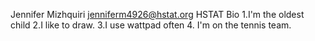 Jennifer Mizhquiri
jenniferm4926@hstat.org
HSTAT
Bio
1.I'm the oldest child
2.I like to draw.
3.I use wattpad often
4. I'm on the tennis team.